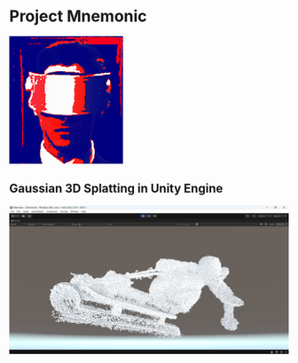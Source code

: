 # Project Mnemonic
![logo](Assets/Images/logo.png)
## Gaussian 3D Splatting in Unity Engine
![demo](Assets/Images/demo.png)
